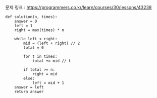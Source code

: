 문제 링크 : https://programmers.co.kr/learn/courses/30/lessons/43238

```
def solution(n, times):
    answer = 0
    left = 1
    right = max(times) * n

    while left < right:
        mid = (left + right) // 2
        total = 0
        
        for t in times:
            total += mid // t

        if total >= n:
            right = mid
        else:
            left = mid + 1
    answer = left
    return answer
```

